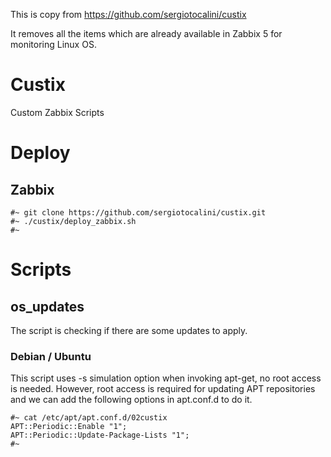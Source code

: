 This is copy from https://github.com/sergiotocalini/custix

It removes all the items which are already available in Zabbix 5 for monitoring Linux OS.

# Custix
Custom Zabbix Scripts

# Deploy
## Zabbix

    #~ git clone https://github.com/sergiotocalini/custix.git
    #~ ./custix/deploy_zabbix.sh
    #~

# Scripts
## os_updates
The script is checking if there are some updates to apply.
### Debian / Ubuntu
This script uses -s simulation option when invoking apt-get, no root access is needed.
However, root access is required for updating APT repositories and we can add the following options in apt.conf.d to do it.

    #~ cat /etc/apt/apt.conf.d/02custix
    APT::Periodic::Enable "1";
    APT::Periodic::Update-Package-Lists "1";
    #~
    
